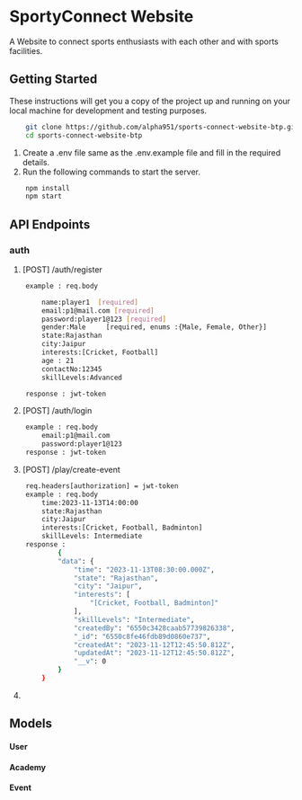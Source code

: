 # SportyConnect Website
A Website to connect sports enthusiasts with each other and with sports facilities.

## Getting Started
These instructions will get you a copy of the project up and running on your local machine for development and testing purposes.

```bash
    git clone https://github.com/alpha951/sports-connect-website-btp.git
    cd sports-connect-website-btp
```
1. Create a .env file same as the .env.example file and fill in the required details.
2. Run the following commands to start the server.
```bash
    npm install
    npm start
```

## API Endpoints

### auth

1.  [POST] /auth/register

```bash
    example : req.body 

        name:player1  [required]
        email:p1@mail.com [required]
        password:player1@123 [required]
        gender:Male     [required, enums :{Male, Female, Other}]
        state:Rajasthan
        city:Jaipur
        interests:[Cricket, Football]
        age : 21
        contactNo:12345
        skillLevels:Advanced

    response : jwt-token

```


2. [POST] /auth/login
    
```bash
    example : req.body 
        email:p1@mail.com
        password:player1@123
    response : jwt-token
```
3. [POST] /play/create-event

```bash
    req.headers[authorization] = jwt-token
    example : req.body
        time:2023-11-13T14:00:00
        state:Rajasthan
        city:Jaipur
        interests:[Cricket, Football, Badminton]
        skillLevels: Intermediate
    response : 
            {
            "data": {
                "time": "2023-11-13T08:30:00.000Z",
                "state": "Rajasthan",
                "city": "Jaipur",
                "interests": [
                    "[Cricket, Football, Badminton]"
                ],
                "skillLevels": "Intermediate",
                "createdBy": "6550c3428caab57739826338",
                "_id": "6550c8fe46fdb89d0860e737",
                "createdAt": "2023-11-12T12:45:50.812Z",
                "updatedAt": "2023-11-12T12:45:50.812Z",
                "__v": 0
            }
        }
```
4. 



## Models   

#### User 

#### Academy

#### Event
